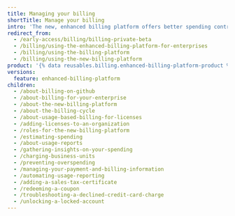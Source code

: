 ```yaml
---
title: Managing your billing
shortTitle: Manage your billing
intro: 'The new, enhanced billing platform offers better spending control and detailed visibility to help you understand your usage with more granular controls.'
redirect_from:
  - /early-access/billing/billing-private-beta
  - /billing/using-the-enhanced-billing-platform-for-enterprises
  - /billing/using-the-billing-platform
  - /billing/using-the-new-billing-platform
product: '{% data reusables.billing.enhanced-billing-platform-product %}'
versions:
  feature: enhanced-billing-platform
children:
  - /about-billing-on-github
  - /about-billing-for-your-enterprise
  - /about-the-new-billing-platform
  - /about-the-billing-cycle
  - /about-usage-based-billing-for-licenses
  - /adding-licenses-to-an-organization
  - /roles-for-the-new-billing-platform
  - /estimating-spending
  - /about-usage-reports
  - /gathering-insights-on-your-spending
  - /charging-business-units
  - /preventing-overspending
  - /managing-your-payment-and-billing-information
  - /automating-usage-reporting
  - /adding-a-sales-tax-certificate
  - /redeeming-a-coupon
  - /troubleshooting-a-declined-credit-card-charge
  - /unlocking-a-locked-account
---
```

